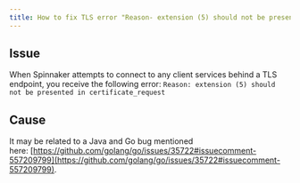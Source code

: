 ```yaml
---
title: How to fix TLS error "Reason- extension (5) should not be presented in certificate_request."
---
```


## Issue
When Spinnaker attempts to connect to any client services behind a TLS endpoint, you receive the following error:
```Reason: extension (5) should not be presented in certificate_request```

## Cause
It may be related to a Java and Go bug mentioned here: [https://github.com/golang/go/issues/35722#issuecomment-557209799](https://github.com/golang/go/issues/35722#issuecomment-557209799).

